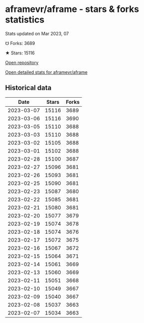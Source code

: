 # aframevr/aframe - stars & forks statistics

Stats updated on Mar 2023, 07

☋ Forks: 3689

★ Stars: 15116

[Open repository](https://github.com/aframevr/aframe)

[Open detailed stats for aframevr/aframe](https://reviewgithub.com/rep/aframevr/aframe)

## Historical data
| Date | Stars | Forks |
|------|-------|-------|
| 2023-03-07 | 15116 | 3689 | 
| 2023-03-06 | 15116 | 3690 | 
| 2023-03-05 | 15110 | 3688 | 
| 2023-03-03 | 15110 | 3688 | 
| 2023-03-02 | 15105 | 3688 | 
| 2023-03-01 | 15102 | 3688 | 
| 2023-02-28 | 15100 | 3687 | 
| 2023-02-27 | 15096 | 3681 | 
| 2023-02-26 | 15093 | 3681 | 
| 2023-02-25 | 15090 | 3681 | 
| 2023-02-23 | 15087 | 3680 | 
| 2023-02-22 | 15085 | 3681 | 
| 2023-02-21 | 15080 | 3681 | 
| 2023-02-20 | 15077 | 3679 | 
| 2023-02-19 | 15074 | 3678 | 
| 2023-02-18 | 15074 | 3676 | 
| 2023-02-17 | 15072 | 3675 | 
| 2023-02-16 | 15067 | 3672 | 
| 2023-02-15 | 15064 | 3671 | 
| 2023-02-14 | 15061 | 3669 | 
| 2023-02-13 | 15060 | 3669 | 
| 2023-02-11 | 15051 | 3668 | 
| 2023-02-10 | 15049 | 3667 | 
| 2023-02-09 | 15040 | 3667 | 
| 2023-02-08 | 15037 | 3663 | 
| 2023-02-07 | 15034 | 3663 | 


